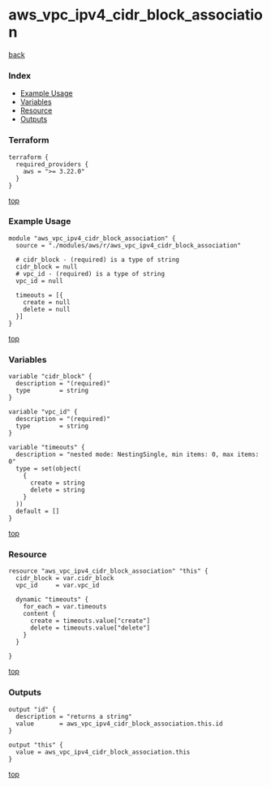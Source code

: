 # aws_vpc_ipv4_cidr_block_association
[back](../aws.md)
### Index
- [Example Usage](#example-usage)
- [Variables](#variables)
- [Resource](#resource)
- [Outputs](#outputs)
### Terraform
```hcl
terraform {
  required_providers {
    aws = ">= 3.22.0"
  }
}
```
[top](#index)
### Example Usage
```hcl
module "aws_vpc_ipv4_cidr_block_association" {
  source = "./modules/aws/r/aws_vpc_ipv4_cidr_block_association"

  # cidr_block - (required) is a type of string
  cidr_block = null
  # vpc_id - (required) is a type of string
  vpc_id = null

  timeouts = [{
    create = null
    delete = null
  }]
}
```
[top](#index)
### Variables
```hcl
variable "cidr_block" {
  description = "(required)"
  type        = string
}

variable "vpc_id" {
  description = "(required)"
  type        = string
}

variable "timeouts" {
  description = "nested mode: NestingSingle, min items: 0, max items: 0"
  type = set(object(
    {
      create = string
      delete = string
    }
  ))
  default = []
}
```
[top](#index)

### Resource
```hcl
resource "aws_vpc_ipv4_cidr_block_association" "this" {
  cidr_block = var.cidr_block
  vpc_id     = var.vpc_id

  dynamic "timeouts" {
    for_each = var.timeouts
    content {
      create = timeouts.value["create"]
      delete = timeouts.value["delete"]
    }
  }

}
```
[top](#index)
### Outputs
```hcl
output "id" {
  description = "returns a string"
  value       = aws_vpc_ipv4_cidr_block_association.this.id
}

output "this" {
  value = aws_vpc_ipv4_cidr_block_association.this
}
```
[top](#index)
